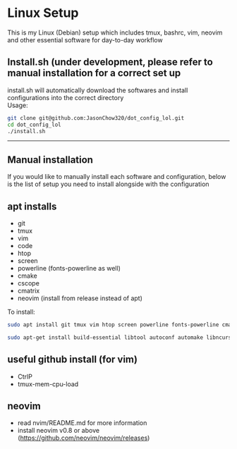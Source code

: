 # Linux Setup

This is my Linux (Debian) setup which includes tmux, bashrc, vim, neovim and other essential software for day-to-day workflow

## Install.sh (under development, please refer to manual installation for a correct set up

install.sh will automatically download the softwares and install configurations into the correct directory  
Usage:
```bash
git clone git@github.com:JasonChow320/dot_config_lol.git
cd dot_config_lol
./install.sh
```

---

## Manual installation

If you would like to manually install each software and configuration, below is the list of setup you need to install alongside with the configuration

## apt installs

* git
* tmux
* vim
* code
* htop
* screen
* powerline (fonts-powerline as well)
* cmake
* cscope
* cmatrix
* neovim (install from release instead of apt)

To install: 

```bash
sudo apt install git tmux vim htop screen powerline fonts-powerline cmake cscope cmatrix
```

```bash
sudo apt-get install build-essential libtool autoconf automake libncurses5-dev g++ python-dev python-pip python3-dev python3-pip
```

## useful github install (for vim)

* CtrlP
* tmux-mem-cpu-load

## neovim

 * read nvim/README.md for more information
 * install neovim v0.8 or above (https://github.com/neovim/neovim/releases)

